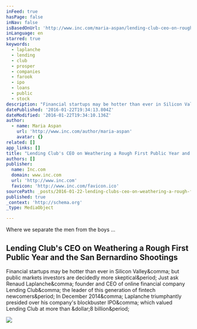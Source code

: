 ```yaml
---
inFeed: true
hasPage: false
inNav: false
isBasedOnUrl: 'http://www.inc.com/maria-aspan/lending-club-ceo-on-rough-first-public-year.html'
inLanguage: en
starred: true
keywords:
  - laplanche
  - lending
  - club
  - prosper
  - companies
  - farook
  - ipo
  - loans
  - public
  - stock
description: "Financial startups may be hotter than ever in Silicon Valley, but public markets investors are decidedly more skeptical. Just ask Renaud Laplanche, founder and CEO of online financial company Lending Club, the leader of this generation of fintech newcomers. In December 2014, Laplanche triumphantly presided over his company's blockbuster IPO, which valued Lending Club at more than $8 billion."
datePublished: '2016-01-22T19:34:13.804Z'
dateModified: '2016-01-22T19:34:10.136Z'
author:
  - name: Maria Aspan
    url: 'http://www.inc.com/author/maria-aspan'
    avatar: {}
related: []
app_links: []
title: "Lending Club's CEO on Weathering a Rough First Public Year and the San Bernardino Shootings"
authors: []
publisher:
  name: Inc.com
  domain: www.inc.com
  url: 'http://www.inc.com'
  favicon: 'http://www.inc.com/favicon.ico'
sourcePath: _posts/2016-01-22-lending-clubs-ceo-on-weathering-a-rough-first-public-year-a.md
published: true
_context: 'http://schema.org'
_type: MediaObject

---
```

Where we separate the men from the boys ... 

<article style=""><h1>Lending Club's CEO on Weathering a Rough First Public Year and the San Bernardino Shootings</h1><p>Financial startups may be hotter than ever in Silicon Valley&amp;comma; but public markets investors are decidedly more skeptical&amp;period; Just ask Renaud Laplanche&amp;comma; founder and CEO of online financial company Lending Club&amp;comma; the leader of this generation of fintech newcomers&amp;period; In December 2014&amp;comma; Laplanche triumphantly presided over his company's blockbuster IPO&amp;comma; which valued Lending Club at more than &amp;dollar;8 billion&amp;period;</p><img src="http://images.inc.com/uploaded_files/image/970x450/GettyImages-495547948-web_78184.jpg" /></article>